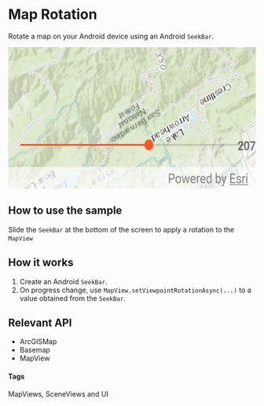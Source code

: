 # Map Rotation
Rotate a map on your Android device using an Android `SeekBar`.

![Map Rotation App](map-rotation.png)

## How to use the sample
Slide the `SeekBar` at the bottom of the screen to apply a rotation to the `MapView`

## How it works
1. Create an Android `SeekBar`.
1. On progress change, use `MapView.setViewpointRotationAsync(...)` to a value obtained from the `SeekBar`.

## Relevant API
* ArcGISMap
* Basemap
* MapView

#### Tags
MapViews, SceneViews and UI
